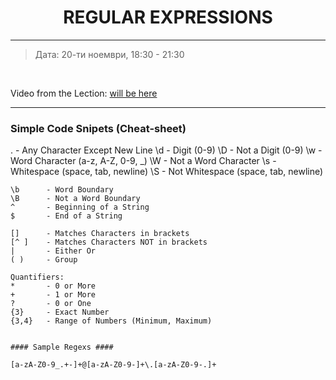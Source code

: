 <h1 align="center">REGULAR EXPRESSIONS</h1>

<hr>

<blockquote>
    <p>Дата: 20-ти ноември, 18:30 - 21:30</p>
</blockquote>

<br>

<p>
    Video from the Lection: <a href="#">will be here</a>
</p>

<hr>

<h3>Simple Code Snipets (Cheat-sheet)</h3>
    .       - Any Character Except New Line
    \d      - Digit (0-9)
    \D      - Not a Digit (0-9)
    \w      - Word Character (a-z, A-Z, 0-9, _)
    \W      - Not a Word Character
    \s      - Whitespace (space, tab, newline)
    \S      - Not Whitespace (space, tab, newline)

    \b      - Word Boundary
    \B      - Not a Word Boundary
    ^       - Beginning of a String
    $       - End of a String

    []      - Matches Characters in brackets
    [^ ]    - Matches Characters NOT in brackets
    |       - Either Or
    ( )     - Group

    Quantifiers:
    *       - 0 or More
    +       - 1 or More
    ?       - 0 or One
    {3}     - Exact Number
    {3,4}   - Range of Numbers (Minimum, Maximum)


    #### Sample Regexs ####

    [a-zA-Z0-9_.+-]+@[a-zA-Z0-9-]+\.[a-zA-Z0-9-.]+ 
